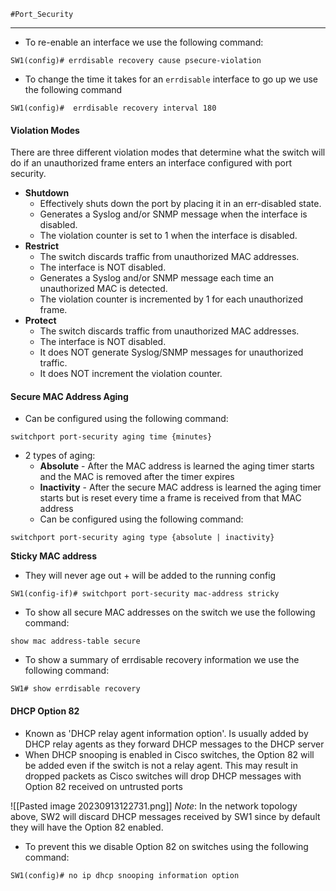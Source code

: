 	#Port_Security  
***
- To re-enable an interface we use the following command:
```
SW1(config)# errdisable recovery cause psecure-violation
```

- To change the time it takes for an `errdisable` interface to go up we use the following command
```
SW1(config)#  errdisable recovery interval 180
```


#### Violation Modes

There are three different violation modes that determine what the switch will do if an
unauthorized frame enters an interface configured with port security.
- **Shutdown**
	- Effectively shuts down the port by placing it in an err-disabled state.
	- Generates a Syslog and/or SNMP message when the interface is disabled.
	- The violation counter is set to 1 when the interface is disabled.
- **Restrict**
	- The switch discards traffic from unauthorized MAC addresses.
	- The interface is NOT disabled.
	- Generates a Syslog and/or SNMP message each time an unauthorized MAC is detected.
	- The violation counter is incremented by 1 for each unauthorized frame.
- **Protect**
	- The switch discards traffic from unauthorized MAC addresses.
	- The interface is NOT disabled.
	- It does NOT generate Syslog/SNMP messages for unauthorized traffic.
	- It does NOT increment the violation counter.

#### Secure MAC Address Aging

- Can be configured using the following command:
```
switchport port-security aging time {minutes}
```

- 2 types of aging:
	- **Absolute** - After the MAC address is learned the aging timer starts and the MAC is removed after the timer expires
	- **Inactivity** - After the secure MAC address is learned the aging timer starts but is reset every time a frame is received from that MAC address
	- Can be configured using the following command:
```
switchport port-security aging type {absolute | inactivity}
```

**Sticky MAC address**

- They will never age out + will be added to the running config
```
SW1(config-if)# switchport port-security mac-address stricky
```

- To show all secure MAC addresses on the switch we use the following command:
```
show mac address-table secure
```

- To show a summary of errdisable recovery information we use the following command:
```
SW1# show errdisable recovery
```

#### DHCP Option 82

- Known as 'DHCP relay agent information option'. Is usually added by DHCP relay agents as they forward DHCP messages to the DHCP server
- When DHCP snooping is enabled in Cisco switches, the Option 82 will be added even if the switch is not a relay agent. This may result in dropped packets as Cisco switches will drop DHCP messages with Option 82 received on untrusted ports

![[Pasted image 20230913122731.png]]
*Note*: In the network topology above, SW2 will discard DHCP messages received by SW1 since by default they will have the Option 82 enabled.
- To prevent this we disable Option 82 on switches using the following command:
```
SW1(config)# no ip dhcp snooping information option
```
